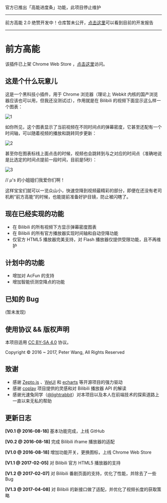 官方已推出「高能进度条」功能，此项目停止维护

------

前方高能 2.0 绝赞开发中！仓库暂未公开，[点击这里](https://peterwang1996.cn/2018/03/01/5a9788ae5ff2ba0583d04cc1/)可以看到目前的开发报告

------

# 前方高能

该插件已上架 Chrome Web Store ，[点击这里](https://chrome.google.com/webstore/detail/%E5%89%8D%E6%96%B9%E9%AB%98%E8%83%BD/aifplikdlpjakalndboebgcaichdeoeo?utm_source=chrome-ntp-icon)访问。

## 这是个什么玩意儿

这是一个黑科技小插件，用于 Chrome 浏览器（理论上 Webkit 内核的国产浏览器应该也可以用，但我还没测试过），作用就是在 Bilibili 的视频下面显示这么样一个图表：

![1](https://cloud.githubusercontent.com/assets/12966803/17796539/c10b5362-65f3-11e6-8f76-2d819aa67ec1.png)

如你所见，这个图表显示了当前视频在不同时间点的弹幕密度，它甚至还配有一个时间轴，可以随着视频的播放和跳转同步更新：

![2](https://cloud.githubusercontent.com/assets/12966803/17796541/c52921fe-65f3-11e6-8b70-0f436d98905d.gif)

甚至你在图表标线上面点击的时候，视频也会跳转到与之对应的时间点（准确地说是比选定的时间点提前一段时间，目前是5秒）：

![3](https://cloud.githubusercontent.com/assets/12966803/17796588/25faa034-65f4-11e6-923d-da1b884e8fda.gif)

// *μ*'s 的小姐姐们我爱你们啊！

这样宝宝们就可以一览众山小，快速空降到视频最精彩的部分，即便在还没有老司机刷“前方高能”的时候，也能提前准备好护目镜，防止被闪瞎了。

## 现在已经实现的功能

- 在 Bilibili 的所有视频下方显示弹幕密度图表
- 在 Bilibili 的所有官方播放器实现时间轴和自动空降功能
- 仅官方 HTML5 播放器完美支持，对 Flash 播放器仅提供受限功能，且不再维护

## 计划中的功能

- 增加对 AcFun 的支持
- 增加智能侦测空降点的功能

## 已知的 Bug

(暂未发现)

## 使用协议 && 版权声明

本项目适用 [CC BY-SA 4.0](https://creativecommons.org/licenses/by-sa/4.0/) 协议。

Copyright © 2016 ~ 2017, Peter Wang, All Rights Reserved

## 致谢

- 感谢 [Zepto.js](http://zeptojs.com/) 、[WeUI](https://github.com/weui/weui) 和 [echarts](http://echarts.baidu.com/) 等开源项目的强力驱动
- 感谢 [coplay](https://github.com/Justineo/coplay) 项目提供的灵感和对 Bilibili 播放器 API 的解读
- 感谢光速兔同学（[@lightrabbit](https://github.com/lightrabbit)）对本项目以及本人在前端技术的探索道路上一直以来无私的帮助

## 更新日志

**[V0.1 @ 2016-08-18]** 基本功能完成，上线 GitHub

**[V0.2 @ 2016-08-18]** 完成 Bilibili iframe 播放器的适配

**[V1.0 @ 2016-08-18]** 增加功能开关，更换图标，上线 Chrome Web Store

**[V1.1 @ 2017-02-05]** 对 Bilibili 官方 HTML5 播放器的支持

**[V1.2 @ 2017-02-07]** 对 Bilibili 番剧页面的支持，优化了性能，并除去了一些 Bug

**[V1.3 @ 2017-04-08]** 对 Bilibili 的新接口做了适配，并优化了视频长度的获取策略
